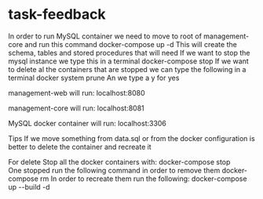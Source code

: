 # task-feedback
In order to run MySQL container we need to move to root of management-core and run this command
docker-compose up -d
This will create the schema, tables and stored procedures that will need
If we want to stop the mysql instance we type this in a terminal
docker-compose stop
If we want to delete al the containers that are stopped we can type the following in a terminal
docker system prune
An we type a y for yes

management-web will run:
	localhost:8080

management-core will run:
	localhost:8081

MySQL docker container will run:
	localhost:3306

Tips
If we move something from data.sql or from the docker configuration is better to delete the
container and recreate it

For delete
Stop all the docker containers with:
docker-compose stop  
One stopped run the following command in order to remove them
docker-compose rm
In order to recreate them run the following:
docker-compose up --build -d

